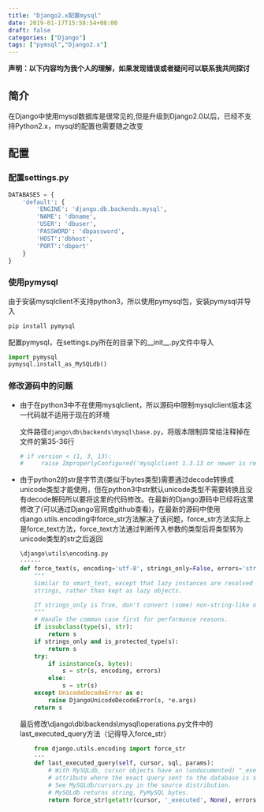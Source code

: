 ```yaml
---
title: "Django2.x配置mysql"
date: 2019-01-17T15:58:54+08:00
draft: false
categories: ["Django"] 
tags: ["pymsql","Django2.x"]
---
```


**声明：以下内容均为我个人的理解，如果发现错误或者疑问可以联系我共同探讨**

## 简介

在Django中使用mysql数据库是很常见的,但是升级到Django2.0以后，已经不支持Python2.x，mysql的配置也需要随之改变



## 配置

### 配置settings.py

```python
DATABASES = {
    'default': {
        'ENGINE': 'django.db.backends.mysql',
        'NAME': 'dbname',
        'USER': 'dbuser',
        'PASSWORD': 'dbpassword',
        'HOST':'dbhost',
        'PORT':'dbport'
    }
}
```



### 使用pymysql

由于安装mysqlclient不支持python3，所以使用pymysql包，安装pymysql并导入

```python
pip install pymysql
```

配置pymysql，在settings.py所在的目录下的\_\_init\_\_.py文件中导入

```python
import pymysql
pymysql.install_as_MySQLdb()
```



### 修改源码中的问题

- 由于在python3中不在使用mysqlclient，所以源码中限制mysqlclient版本这一代码就不适用于现在的环境

  文件路径`django\db\backends\mysql\base.py`，将版本限制异常给注释掉在文件的第35-36行

  ```python
  # if version < (1, 3, 13):
  #     raise ImproperlyConfigured('mysqlclient 1.3.13 or newer is required; you have %s.' % Database.__version__)
  ```

- 由于python2的str是字节流(类似于bytes类型)需要通过decode转换成unicode类型才能使用，但在python3中str默认unicode类型不需要转换且没有decode解码所以要将这里的代码修改。在最新的Django源码中已经将这里修改了(可以通过Django官网或github查看)，在最新的源码中使用django.utils.encoding中force_str方法解决了该问题，force_str方法实际上是force_text方法，force_text方法通过判断传入参数的类型后将类型转为unicode类型的str之后返回

  ```python
  \django\utils\encoding.py
  ······
  def force_text(s, encoding='utf-8', strings_only=False, errors='strict'):
      """
      Similar to smart_text, except that lazy instances are resolved to
      strings, rather than kept as lazy objects.
  
      If strings_only is True, don't convert (some) non-string-like objects.
      """
      # Handle the common case first for performance reasons.
      if issubclass(type(s), str):
          return s
      if strings_only and is_protected_type(s):
          return s
      try:
          if isinstance(s, bytes):
              s = str(s, encoding, errors)
          else:
              s = str(s)
      except UnicodeDecodeError as e:
          raise DjangoUnicodeDecodeError(s, *e.args)
      return s
  ```

  最后修改\django\db\backends\mysql\operations.py文件中的last_executed_query方法（记得导入force_str）

  ```python
      from django.utils.encoding import force_str
      ···
      def last_executed_query(self, cursor, sql, params):
          # With MySQLdb, cursor objects have an (undocumented) "_executed"
          # attribute where the exact query sent to the database is saved.
          # See MySQLdb/cursors.py in the source distribution.
          # MySQLdb returns string, PyMySQL bytes.
          return force_str(getattr(cursor, '_executed', None), errors='replace')
  ```






